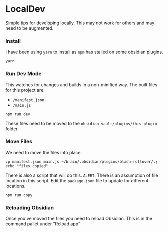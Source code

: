 # LocalDev

Simple tips for developing locally. This may not work for others and may need to be augmented.

### Install

I have been using `yarn` to install as `npm` has stalled on some obsidian plugins.

```shell
yarn
```

### Run Dev Mode

This watches for changes and builds in a non-minified way. The built files for this project are:

- `/manifest.json`
- `/main.js`

```shell
npm run dev
```

These files need to be moved to the `obsidian-vault/plugins/this-plugin` folder.

### Move Files

We need to move the files into place.

```shell
cp manifest.json main.js ~/brain/.obsidian/plugins/bladn-rollover/.; echo "files copied"
```

There is also a script that will do this. `ALERT`: There is an assumption of file location in 
this script. Edit the `package.json` file to update for different locations.
```shell
npm run copy
```
### Reloading Obsidian

Once you've moved the files you need to reload Obsidian. This is in the command pallet under "Reload app"